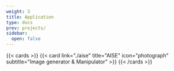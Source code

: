 ```yaml
---
weight: 3
title: Application
type: docs
prev: projects/
sidebar:
  open: false
---
```


{{< cards >}}
  {{< card link="./aise" title="AISE" icon="photograph"  subtitle="Image generator & Manipulator" >}}
{{< /cards >}}

